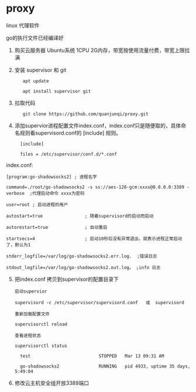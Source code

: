 # proxy
linux 代理软件

go的执行文件已经编译好

1. 购买云服务器  Ubuntu系统 1CPU 2G内存，带宽按使用流量付费，带宽上限拉满

2. 安装 supervisor 和 git

          apt update

          apt install supervisor git
 
3. 拉取代码

          git clone https://github.com/quanjunqi/proxy.git  

4. 添加supervior进程配置文件index.conf，index.conf只是随便取的，具体命名规则看supervisord.conf的 [include] 规则。

         [include]

         files = /etc/supervisor/conf.d/*.conf

index.conf:

    [program:go-shadowsocks2] ; 进程名字
   
    command=./root/go-shadowsocks2 -s ss://aes-128-gcm:xxxx@0.0.0.0:3389 -verbose  ;代理启动命令 xxxx为密码
   
    user=root ; 启动进程的用户 
   
    autostart=true                ; 随着supervisord的启动而启动
   
    autorestart=true              ; 自动重启
   
    startsecs=4                   ; 启动10秒后没有异常退出，就表示进程正常启动了，默认为1
   
    stderr_logfile=/var/log/go-shadowsocks2.err.log.  ;错误日志
   
    stdout_logfile=/var/log/go-shadowsocks2.out.log。 ;info 日志

5. 把index.conf 拷贝到supervisor的配置目录下

       启动supervior

       supervisord -c /etc/supervisor/supervisord.conf   或  supervisord 

       重新加载配置文件

       supervisorctl reload

       查看进程状态

       supervisorctl status

         test                          STOPPED   Mar 13 09:31 AM

         go-shadowsocks2               RUNNING   pid 4933, uptime 35 days, 5:49:04
  
6. 修改云主机安全组开放3389端口




